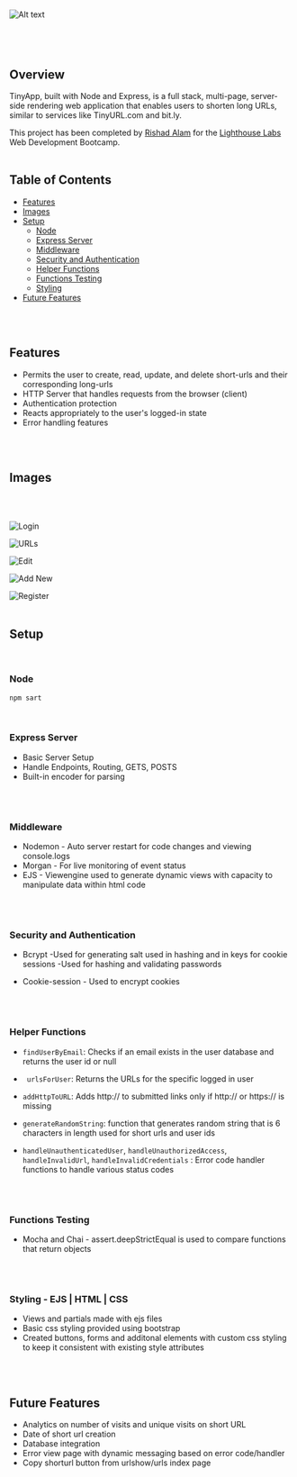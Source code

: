 
<br>

![Alt text](example-img/tiny-image.png)

# 
<br>

## Overview

TinyApp, built with Node and Express, is a full stack, multi-page, server-side rendering web application that enables users to shorten long URLs, similar to services like TinyURL.com and bit.ly. 

This project has been completed by [Rishad Alam](https://github.com/rishadsanian) for the [Lighthouse Labs](https://www.lighthouselabs.ca/) Web Development Bootcamp.
<br>
<br>

## Table of Contents


- [Features](#features)
- [Images](#images)
- [Setup](#setup)
  - [Node](#node)
  - [Express Server](#express-server)
  - [Middleware](#middleware)
  - [Security and Authentication](#security-and-authentication)
  - [Helper Functions](#helper-functions)
  - [Functions Testing](#functions-testing)
  - [Styling](#styling)
- [Future Features](#future-features)
<br>
<br>

## Features
- Permits the user to create, read, update, and delete short-urls and their corresponding long-urls
- HTTP Server that handles requests from the browser (client)
- Authentication protection
- Reacts appropriately to the user's logged-in state
- Error handling features
<br>
<br>

## Images
<br>
<br>

![Login](docs/image-login.png)
<br>

![URLs](docs/image-urls.png)
<br>

![Edit](docs/image-edit.png)
<br>

![Add New](docs/image-new.png)
<br>

![Register](docs/image-register.png)
<br>
<br>

## Setup

<br>

### Node
 ```console
 npm sart
 ```
 <br>
 
### Express Server
 
   - Basic Server Setup
   - Handle Endpoints, Routing, GETS, POSTS
   - Built-in encoder for parsing
<br>
<br>

### Middleware
  - Nodemon - Auto server restart for code changes and viewing console.logs
  - Morgan - For live monitoring of event status
  - EJS  - Viewengine used to generate dynamic views with capacity to manipulate data within html code
<br>
<br>

### Security and Authentication
- Bcrypt 
  -Used for generating salt used in hashing and in keys for cookie sessions
  -Used for hashing and validating passwords

- Cookie-session - Used to encrypt cookies
<br>
<br> 

### Helper Functions
  - ``` findUserByEmail ```: Checks if an email exists in the user database and returns the user id or null
  - ``` urlsForUser```: Returns the URLs for the specific logged in user
  - ```addHttpToURL```: Adds http:// to submitted links only if http:// or https:// is missing
  - ```generateRandomString```: function that generates random string that is 6 characters in length used for short urls and user ids

  - ```handleUnauthenticatedUser```,
  ```handleUnauthorizedAccess```,
  ```handleInvalidUrl```,
  ```handleInvalidCredentials``` : Error code handler functions to handle various status codes
<br>
<br>

### Functions Testing
- Mocha and Chai  - assert.deepStrictEqual is used to compare functions that return objects
<br>
<br>

### Styling - EJS | HTML | CSS
- Views and partials made with ejs files
-  Basic css styling provided using bootstrap 
- Created buttons, forms and additonal elements with custom css styling to keep it consistent with existing style attributes
<br>
<br>

## Future Features
- Analytics on number of visits and unique visits on short URL
- Date of short url creation
- Database integration
- Error view page with dynamic messaging based on error code/handler
- Copy shorturl button from urlshow/urls index page